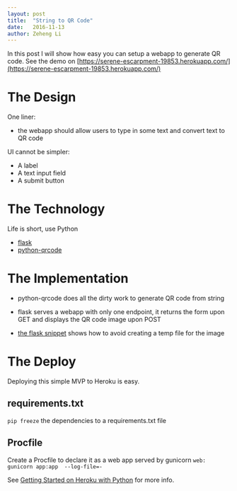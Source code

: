 ```yaml
---
layout: post
title:  "String to QR Code"
date:   2016-11-13
author: Zeheng Li
---
```


In this post I will show how easy you can setup a webapp to generate QR code. See the demo on [https://serene-escarpment-19853.herokuapp.com/](https://serene-escarpment-19853.herokuapp.com/)

# The Design

One liner:

* the webapp should allow users to type in some text and convert text to QR code

UI cannot be simpler:

* A label
* A text input field
* A submit button

# The Technology

Life is short, use Python

* [flask](http://flask.pocoo.org)
* [python-qrcode](https://github.com/lincolnloop/python-qrcode)

# The Implementation

<script src="https://gist.github.com/zehengl/7abba6aff362a390a172280b9f8645e8.js"></script>

* python-qrcode does all the dirty work to generate QR code from string

* flask serves a webapp with only one endpoint, it returns the form upon GET and displays the QR code image upon POST

* [the flask snippet](http://flask.pocoo.org/snippets/32/) shows how to avoid creating a temp file for the image

# The Deploy

Deploying this simple MVP to Heroku is easy.

## requirements.txt

```pip freeze``` the dependencies to a requirements.txt file

## Procfile

Create a Procfile to declare it as a web app served by gunicorn  ```web: gunicorn app:app  --log-file=-```

See [Getting Started on Heroku with Python](https://devcenter.heroku.com/articles/getting-started-with-python#introduction) for more info.
